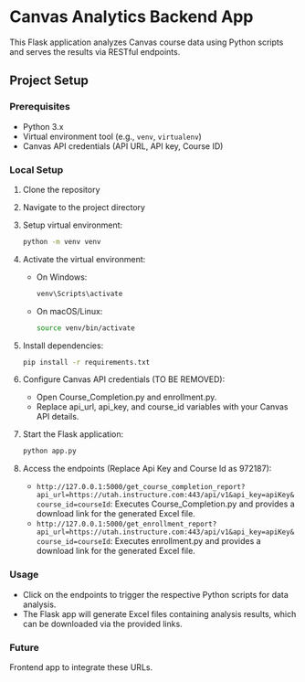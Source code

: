 # Canvas Analytics Backend App

This Flask application analyzes Canvas course data using Python scripts and serves the results via RESTful endpoints.

## Project Setup

### Prerequisites

- Python 3.x
- Virtual environment tool (e.g., `venv`, `virtualenv`)
- Canvas API credentials (API URL, API key, Course ID)

### Local Setup

1. Clone the repository
2. Navigate to the project directory
3. Setup virtual environment:

    ```bash
    python -m venv venv
    ```
4. Activate the virtual environment:
    - On Windows:
        ```bash
        venv\Scripts\activate
        ```
    - On macOS/Linux:
        ```bash
        source venv/bin/activate
        ```
5. Install dependencies:

    ```bash
    pip install -r requirements.txt
    ```

6. Configure Canvas API credentials (TO BE REMOVED):

    - Open Course_Completion.py and enrollment.py.
    - Replace api_url, api_key, and course_id variables with your Canvas API details.

7. Start the Flask application:

    ```bash
    python app.py
    ```
8. Access the endpoints (Replace Api Key and Course Id as 972187):

    - `http://127.0.0.1:5000/get_course_completion_report?api_url=https://utah.instructure.com:443/api/v1&api_key=apiKey&course_id=courseId`: Executes Course_Completion.py and provides a download link for the generated Excel file.
    - `http://127.0.0.1:5000/get_enrollment_report?api_url=https://utah.instructure.com:443/api/v1&api_key=apiKey&course_id=courseId`: Executes enrollment.py and provides a download link for the generated Excel file.

    
    


### Usage

- Click on the endpoints to trigger the respective Python scripts for data analysis.
- The Flask app will generate Excel files containing analysis results, which can be downloaded via the provided links.

### Future

Frontend app to integrate these URLs. 